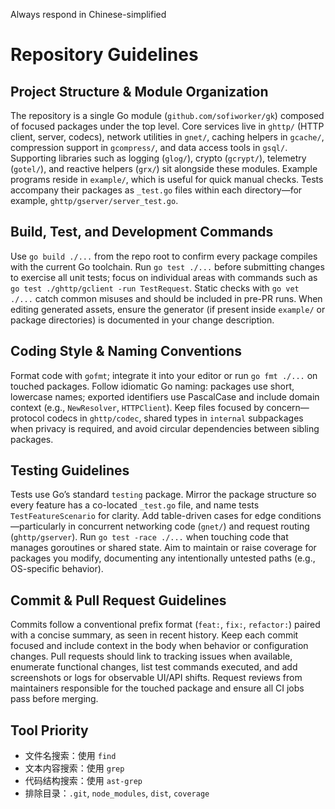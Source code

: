 Always respond in Chinese-simplified

# Repository Guidelines

## Project Structure & Module Organization
The repository is a single Go module (`github.com/sofiworker/gk`) composed of focused packages under the top level. Core services live in `ghttp/` (HTTP client, server, codecs), network utilities in `gnet/`, caching helpers in `gcache/`, compression support in `gcompress/`, and data access tools in `gsql/`. Supporting libraries such as logging (`glog/`), crypto (`gcrypt/`), telemetry (`gotel/`), and reactive helpers (`grx/`) sit alongside these modules. Example programs reside in `example/`, which is useful for quick manual checks. Tests accompany their packages as `_test.go` files within each directory—for example, `ghttp/gserver/server_test.go`.

## Build, Test, and Development Commands
Use `go build ./...` from the repo root to confirm every package compiles with the current Go toolchain. Run `go test ./...` before submitting changes to exercise all unit tests; focus on individual areas with commands such as `go test ./ghttp/gclient -run TestRequest`. Static checks with `go vet ./...` catch common misuses and should be included in pre-PR runs. When editing generated assets, ensure the generator (if present inside `example/` or package directories) is documented in your change description.

## Coding Style & Naming Conventions
Format code with `gofmt`; integrate it into your editor or run `go fmt ./...` on touched packages. Follow idiomatic Go naming: packages use short, lowercase names; exported identifiers use PascalCase and include domain context (e.g., `NewResolver`, `HTTPClient`). Keep files focused by concern—protocol codecs in `ghttp/codec`, shared types in `internal` subpackages when privacy is required, and avoid circular dependencies between sibling packages.

## Testing Guidelines
Tests use Go’s standard `testing` package. Mirror the package structure so every feature has a co-located `_test.go` file, and name tests `TestFeatureScenario` for clarity. Add table-driven cases for edge conditions—particularly in concurrent networking code (`gnet/`) and request routing (`ghttp/gserver`). Run `go test -race ./...` when touching code that manages goroutines or shared state. Aim to maintain or raise coverage for packages you modify, documenting any intentionally untested paths (e.g., OS-specific behavior).

## Commit & Pull Request Guidelines
Commits follow a conventional prefix format (`feat:`, `fix:`, `refactor:`) paired with a concise summary, as seen in recent history. Keep each commit focused and include context in the body when behavior or configuration changes. Pull requests should link to tracking issues when available, enumerate functional changes, list test commands executed, and add screenshots or logs for observable UI/API shifts. Request reviews from maintainers responsible for the touched package and ensure all CI jobs pass before merging.

## Tool Priority
- 文件名搜索：使用 `find`
- 文本内容搜索：使用 `grep`
- 代码结构搜索：使用 `ast-grep`
- 排除目录：`.git`, `node_modules`, `dist`, `coverage`